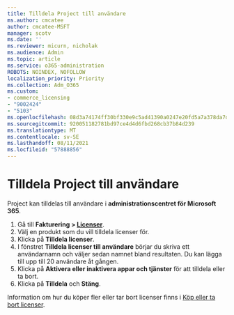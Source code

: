 ```yaml
---
title: Tilldela Project till användare
ms.author: cmcatee
author: cmcatee-MSFT
manager: scotv
ms.date: ''
ms.reviewer: micurn, nicholak
ms.audience: Admin
ms.topic: article
ms.service: o365-administration
ROBOTS: NOINDEX, NOFOLLOW
localization_priority: Priority
ms.collection: Adm_O365
ms.custom:
- commerce_licensing
- "9002424"
- "5103"
ms.openlocfilehash: 08d3a74174ff30bf330e9c5ad41390a0247e20fd5a7a378da7d5f2a5905b2c86
ms.sourcegitcommit: 920051182781bd97ce4d4d6fbd268cb37b84d239
ms.translationtype: MT
ms.contentlocale: sv-SE
ms.lasthandoff: 08/11/2021
ms.locfileid: "57888856"
---
```

# <a name="assign-project-to-users"></a>Tilldela Project till användare

Project kan tilldelas till användare i **administrationscentret för Microsoft 365**.

1. Gå till **Fakturering > [Licenser](https://go.microsoft.com/fwlink/p/?linkid=842264)**.
2. Välj en produkt som du vill tilldela licenser för.
3. Klicka på **Tilldela licenser**.
4. I fönstret **Tilldela licenser till användare** börjar du skriva ett användarnamn och väljer sedan namnet bland resultaten. Du kan lägga till upp till 20 användare åt gången.
5. Klicka på **Aktivera eller inaktivera appar och tjänster** för att tilldela eller ta bort.
6. Klicka på **Tilldela** och **Stäng**.

Information om hur du köper fler eller tar bort licenser finns i [Köp eller ta bort licenser](https://docs.microsoft.com/microsoft-365/commerce/licenses/buy-licenses#buy-or-remove-licenses-for-your-business-subscription).